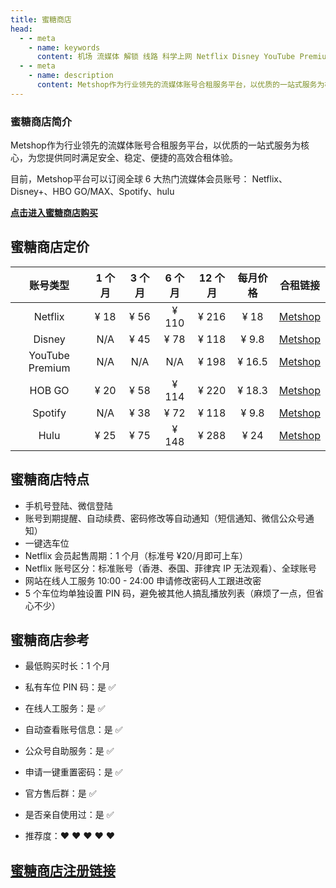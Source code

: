 ```yaml
---
title: 蜜糖商店
head:
  - - meta
    - name: keywords
      content: 机场 流媒体 解锁 线路 科学上网 Netflix Disney YouTube Premium HOB GO Spotify Hulu 奈飞小铺 蜜糖商店 银河录像局
  - - meta
    - name: description
      content: Metshop作为行业领先的流媒体账号合租服务平台，以优质的一站式服务为核心，为您提供同时满足安全、稳定、便捷的高效合租体验。
---
```


### 蜜糖商店简介

Metshop作为行业领先的流媒体账号合租服务平台，以优质的一站式服务为核心，为您提供同时满足安全、稳定、便捷的高效合租体验。

目前，Metshop平台可以订阅全球 6 大热门流媒体会员账号：
Netflix、Disney+、HBO GO/MAX、Spotify、hulu

[**点击进入蜜糖商店购买**](https://metshop.cn?referrerUserNo=MTU51076)

## 蜜糖商店定价

|    账号类型     | 1 个月 | 3 个月 | 6 个月 | 12 个月 | 每月价格 |                       合租链接                        |
| :-------------: | :----: | :----: | :----: | :-----: | :------: | :---------------------------------------------------: |
|     Netflix     |  ¥ 18  |  ¥ 56  | ¥ 110  |  ¥ 216  |   ¥ 18   | [Metshop](https://metshop.cn?referrerUserNo=MTU51076) |
|     Disney      |  N/A   |  ¥ 45  |  ¥ 78  |  ¥ 118  |  ¥ 9.8   | [Metshop](https://metshop.cn?referrerUserNo=MTU51076) |
| YouTube Premium |  N/A   |  N/A   |  N/A   |  ¥ 198  |  ¥ 16.5  | [Metshop](https://metshop.cn?referrerUserNo=MTU51076) |
|     HOB GO      |  ¥ 20  |  ¥ 58  | ¥ 114  |  ¥ 220  |  ¥ 18.3  | [Metshop](https://metshop.cn?referrerUserNo=MTU51076) |
|     Spotify     |  N/A   |  ¥ 38  |  ¥ 72  |  ¥ 118  |  ¥ 9.8   | [Metshop](https://metshop.cn?referrerUserNo=MTU51076) |
|      Hulu       |  ¥ 25  |  ¥ 75  | ¥ 148  |  ¥ 288  |   ¥ 24   | [Metshop](https://metshop.cn?referrerUserNo=MTU51076) |

## 蜜糖商店特点

- 手机号登陆、微信登陆
- 账号到期提醒、自动续费、密码修改等自动通知（短信通知、微信公众号通知）
- 一键选车位
- Netflix 会员起售周期：1 个月（标准号 ¥20/月即可上车）
- Netflix 账号区分：标准账号（香港、泰国、菲律宾 IP 无法观看）、全球账号
- 网站在线人工服务
  10:00 - 24:00 申请修改密码人工跟进改密
- 5 个车位均单独设置 PIN 码，避免被其他人搞乱播放列表（麻烦了一点，但省心不少）

## 蜜糖商店参考

- 最低购买时长：1 个月

- 私有车位 PIN 码：是 ✅

- 在线人工服务：是 ✅

- 自动查看账号信息：是 ✅

- 公众号自助服务：是 ✅

- 申请一键重置密码：是 ✅

- 官方售后群：是 ✅

- 是否亲自使用过：是 ✅

- 推荐度：❤ ❤ ❤ ❤ ❤

## [蜜糖商店注册链接](https://metshop.cn?referrerUserNo=MTU51076)

